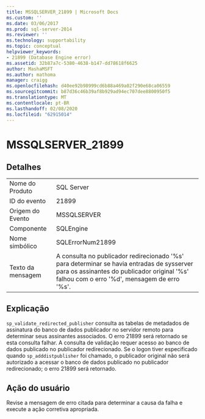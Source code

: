 ```yaml
---
title: MSSQLSERVER_21899 | Microsoft Docs
ms.custom: ''
ms.date: 03/06/2017
ms.prod: sql-server-2014
ms.reviewer: ''
ms.technology: supportability
ms.topic: conceptual
helpviewer_keywords:
- 21899 (Database Engine error)
ms.assetid: 32b87a7c-5380-4638-b147-dd78618f6625
author: MashaMSFT
ms.author: mathoma
manager: craigg
ms.openlocfilehash: d40ee92b98999cd6b88a469a02f290e68ca06559
ms.sourcegitcommit: b87d36c46b39af8b929ad94ec707dee8800950f5
ms.translationtype: MT
ms.contentlocale: pt-BR
ms.lasthandoff: 02/08/2020
ms.locfileid: "62915014"
---
```

# <a name="mssqlserver_21899"></a>MSSQLSERVER_21899
    
## <a name="details"></a>Detalhes  
  
|||  
|-|-|  
|Nome do Produto|SQL Server|  
|ID do evento|21899|  
|Origem do Evento|MSSQLSERVER|  
|Componente|SQLEngine|  
|Nome simbólico|SQLErrorNum21899|  
|Texto da mensagem|A consulta no publicador redirecionado '%s' para determinar se havia entradas de sysserver para os assinantes do publicador original '%s' falhou com o erro '%d', mensagem de erro '%s'.|  
  
## <a name="explanation"></a>Explicação  
 
  `sp_validate_redirected_publisher` consulta as tabelas de metadados de assinatura do banco de dados publicador no servidor remoto para determinar seus assinantes associados. O erro 21899 será retornado se esta consulta falhar. A consulta de validação requer acesso ao banco de dados publicado no publicador redirecionado. Se o logon tiver especificado quando `sp_adddistpublisher` foi chamado, o publicador original não será autorizado a acessar o banco de dados publicado no publicador redirecionado; o erro 21899 será retornado.  
  
## <a name="user-action"></a>Ação do usuário  
 Revise a mensagem de erro citada para determinar a causa da falha e execute a ação corretiva apropriada.  
  
  
